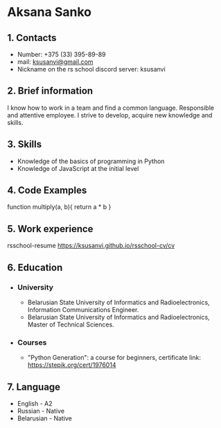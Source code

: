 # Aksana Sanko

## 1. Contacts
* Number: +375 (33) 395-89-89
* mail: ksusanvi@gmail.com
* Nickname on the rs school discord server: ksusanvi

## 2. Brief information
I know how to work in a team and find a common language.
Responsible and attentive employee.
I strive to develop, acquire new knowledge and skills.

## 3. Skills
* Knowledge of the basics of programming in Python
* Knowledge of JavaScript at the initial level

## 4. Code Examples
function multiply(a, b){
return a * b
}

## 5. Work experience
rsschool-resume
https://ksusanvi.github.io/rsschool-cv/cv

## 6. Education
* ### University
  + Belarusian State University of Informatics and Radioelectronics, Information Communications Engineer.
  + Belarusian State University of Informatics and Radioelectronics, Master of Technical Sciences.
* ### Courses
  + "Python Generation": a course for beginners, certificate link: https://stepik.org/cert/1976014

## 7. Language
* English - A2
* Russian - Native
* Belarusian - Native


